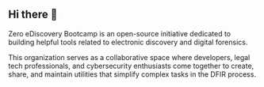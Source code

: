## Hi there 👋

Zero eDiscovery Bootcamp is an open-source initiative dedicated to building helpful tools related to electronic discovery and digital forensics.

This organization serves as a collaborative space where developers, legal tech professionals, and cybersecurity enthusiasts come together to create, share, and maintain utilities that simplify complex tasks in the DFIR process.
